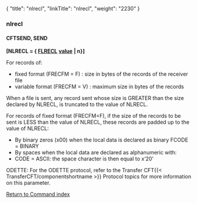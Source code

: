 {
    "title": "nlrecl",
    "linkTitle": "nlrecl",
    "weight": "2230"
}<span id="nlrecl"></span>

### nlrecl

<span id="nlrecl_CFTSEND"></span>

#### CFTSEND, SEND

**\[NLRECL = { <u>FLRECL</u>** **<u>value</u>**
**| n}\]**

For records of:

- fixed
    format (FRECFM = F) : size in bytes of the records of the receiver file
- variable
    format (FRECFM = V) : maximum size in bytes of the records

When a file is sent, any record sent whose size is GREATER than the
size declared by NLRECL, is truncated to the value of NLRECL.

For records of fixed format (FRECFM=F), if the size of the records to
be sent is LESS than the value of NLRECL, these records are padded up
to the value of NLRECL:

- By
    binary zeros (x00) when the local data is declared as binary FCODE = BINARY
- By
    spaces when the local data are declared as alphanumeric with:
- CODE = ASCII:
    the space character is then equal to x‘20’

ODETTE: For the ODETTE protocol, refer to the Transfer CFT{{< TransferCFT/componentshortname  >}} Protocol
topics for more information on this parameter.

[Return to Command index](../../)
